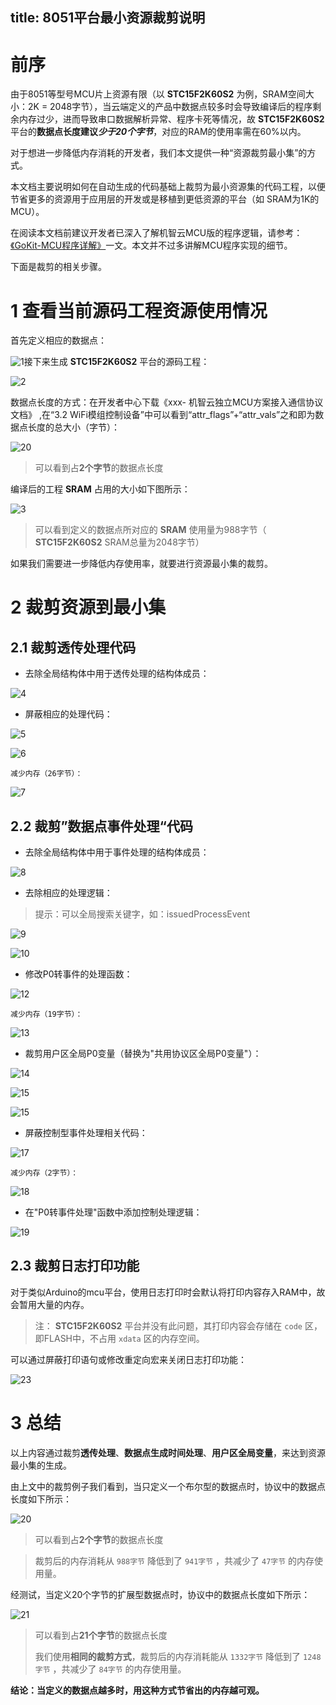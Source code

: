 title: 8051平台最小资源裁剪说明
---

# 前序

由于8051等型号MCU片上资源有限（以 **STC15F2K60S2** 为例，SRAM空间大小：2K = 2048字节），当云端定义的产品中数据点较多时会导致编译后的程序剩余内存过少，进而导致串口数据解析异常、程序卡死等情况，故 **STC15F2K60S2** 平台的**数据点长度建议*少于20个字节***，对应的RAM的使用率需在60%以内。

对于想进一步降低内存消耗的开发者，我们本文提供一种“资源裁剪最小集”的方式。

本文档主要说明如何在自动生成的代码基础上裁剪为最小资源集的代码工程，以便节省更多的资源用于应用层的开发或是移植到更低资源的平台（如 SRAM为1K的MCU）。

在阅读本文档前建议开发者已深入了解机智云MCU版的程序逻辑，请参考：[《GoKit-MCU程序详解》](http://docs.gizwits.com/zh-cn/deviceDev/Gokit3Voice/GoKit-MCU-explanation.html)一文。本文并不过多讲解MCU程序实现的细节。

下面是裁剪的相关步骤。



# 1 查看当前源码工程资源使用情况

首先定义相应的数据点：

![1](/assets/zh-cn/deviceDev/8051/1.png)接下来生成 **STC15F2K60S2** 平台的源码工程：

![2](/assets/zh-cn/deviceDev/8051/2.png)

数据点长度的方式：在开发者中心下载《xxx- 机智云独立MCU方案接入通信协议文档》 ,在“3.2 WiFi模组控制设备”中可以看到“attr_flags”+“attr_vals”之和即为数据点长度的总大小（字节）：

![20](/assets/zh-cn/deviceDev/8051/20.png)

> 可以看到占**2个字节**的数据点长度

编译后的工程 **SRAM** 占用的大小如下图所示：

![3](/assets/zh-cn/deviceDev/8051/3.png)

> 可以看到定义的数据点所对应的 **SRAM** 使用量为988字节（ **STC15F2K60S2** SRAM总量为2048字节）

如果我们需要进一步降低内存使用率，就要进行资源最小集的裁剪。



# 2 裁剪资源到最小集

## 2.1 裁剪透传处理代码

- 去除全局结构体中用于透传处理的结构体成员：

![4](/assets/zh-cn/deviceDev/8051/4.png)

- 屏蔽相应的处理代码：

![5](/assets/zh-cn/deviceDev/8051/5.png)

![6](/assets/zh-cn/deviceDev/8051/6.png)

`减少内存（26字节）：`

![7](/assets/zh-cn/deviceDev/8051/7.png)



## 2.2 裁剪”数据点事件处理“代码

- 去除全局结构体中用于事件处理的结构体成员：

![8](/assets/zh-cn/deviceDev/8051/8.png)

- 去除相应的处理逻辑：

> 提示：可以全局搜索关键字，如：issuedProcessEvent

![9](/assets/zh-cn/deviceDev/8051/9.png)

![10](/assets/zh-cn/deviceDev/8051/10.png)

- 修改P0转事件的处理函数：

![12](/assets/zh-cn/deviceDev/8051/12.png)

`减少内存（19字节）：`

![13](/assets/zh-cn/deviceDev/8051/13.png)



- 裁剪用户区全局P0变量（替换为"共用协议区全局P0变量"）：

![14](/assets/zh-cn/deviceDev/8051/14.png)

![15](/assets/zh-cn/deviceDev/8051/25.png)

![15](/assets/zh-cn/deviceDev/8051/24.png)

- 屏蔽控制型事件处理相关代码：

![17](/assets/zh-cn/deviceDev/8051/17.png)



`减少内存（2字节）：`

![18](/assets/zh-cn/deviceDev/8051/18.png)



- 在"P0转事件处理"函数中添加控制处理逻辑：

![19](/assets/zh-cn/deviceDev/8051/19.png)



## 2.3 裁剪日志打印功能

对于类似Arduino的mcu平台，使用日志打印时会默认将打印内容存入RAM中，故会暂用大量的内存。

> 注： **STC15F2K60S2** 平台并没有此问题，其打印内容会存储在 `code` 区，即FLASH中，不占用 `xdata` 区的内存空间。

可以通过屏蔽打印语句或修改重定向宏来关闭日志打印功能：

![23](/assets/zh-cn/deviceDev/8051/23.png)



# 3 总结

以上内容通过裁剪**透传处理**、**数据点生成时间处理**、**用户区全局变量**，来达到资源最小集的生成。

由上文中的裁剪例子我们看到，当只定义一个布尔型的数据点时，协议中的数据点长度如下所示：

![20](/assets/zh-cn/deviceDev/8051/20.png)

> 可以看到占**2个字节**的数据点长度

> 裁剪后的内存消耗从 `988字节` 降低到了 `941字节` ，共减少了 `47字节` 的内存使用量。



经测试，当定义20个字节的扩展型数据点时，协议中的数据点长度如下所示：

![21](/assets/zh-cn/deviceDev/8051/26.png)

> 可以看到占**21个字节**的数据点长度
>
> 我们使用**相同的裁剪方式**，裁剪后的内存消耗能从 `1332字节` 降低到了 `1248字节` ，共减少了 `84字节` 的内存使用量。



**结论：当定义的数据点越多时，用这种方式节省出的内存越可观。**
